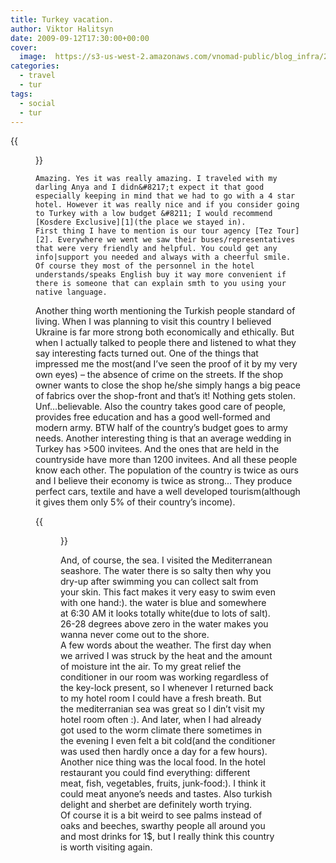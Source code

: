 ```yaml
---
title: Turkey vacation.
author: Viktor Halitsyn
date: 2009-09-12T17:30:00+00:00
cover:
  image:  https://s3-us-west-2.amazonaws.com/vnomad-public/blog_infra/2009/09/DSC03294.jpg
categories:
  - travel
  - tur
tags:
  - social
  - tur
---
```

<div style="clear: both; text-align: center;">
</div>

 {{<figure classes="fancybox left" src="https://s3-us-west-2.amazonaws.com/vnomad-public/blog_infra/2009/09/DSC03294.jpg" thumbnail-width="300px" thumbnail-height="300px">}}


    Amazing. Yes it was really amazing. I traveled with my darling Anya and I didn&#8217;t expect it that good especially keeping in mind that we had to go with a 4 star hotel. However it was really nice and if you consider going to Turkey with a low budget &#8211; I would recommend [Kosdere Exclusive][1](the place we stayed in).  
    First thing I have to mention is our tour agency [Tez Tour][2]. Everywhere we went we saw their buses/representatives that were very friendly and helpful. You could get any info|support you needed and always with a cheerful smile. Of course they most of the personnel in the hotel understands/speaks English buy it way more convenient if there is someone that can explain smth to you using your native language.  
   Another thing worth mentioning the Turkish people standard of living. When I was planning to visit this country I believed Ukraine is far more strong both economically and ethically. But when I actually talked to people there and listened to what they say interesting facts turned out. One of the things that impressed me the most(and I&#8217;ve seen the proof of it by my very own eyes) &#8211; the absence of crime on the streets. If the shop owner wants to close the shop he/she simply hangs a big peace of fabrics over the shop-front and that&#8217;s it! Nothing gets stolen. Unf&#8230;believable. Also the country takes good care of people, provides free education and has a good well-formed and modern army. BTW half of the country&#8217;s budget goes to army needs. Another interesting thing is that an average wedding in Turkey has >500 invitees. And the ones that are held in the countryside have more than 1200 invitees. And all these people know each other. The population of the country is twice as ours and I believe their economy is twice as strong&#8230; They produce perfect cars, textile and have a well developed tourism(although it gives them only 5% of their country&#8217;s income). 

 {{<figure classes="fancybox center clear" src="https://s3-us-west-2.amazonaws.com/vnomad-public/blog_infra/2009/09/DSC03126.jpg" >}}

   And, of course, the sea. I visited the Mediterranean seashore. The water there is so salty then why you dry-up after swimming you can collect salt from your skin. This fact makes it very easy to swim even with one hand:). the water is blue and somewhere at 6:30 AM it looks totally white(due to lots of salt). 26-28 degrees above zero in the water makes you wanna never come out to the shore.  
   A few words about the weather. The first day when we arrived I was struck by the heat and the amount of moisture int the air. To my great relief the conditioner in our room was working regardless of the key-lock present, so I whenever I returned back to my hotel room I could have a fresh breath. But the mediterranian sea was great so I din&#8217;t visit my hotel room often :). And later, when I had already got used to the worm climate there sometimes in the evening I even felt a bit cold(and the conditioner was used then hardly once a day for a few hours).  
   Another  nice thing was the local food. In the hotel restaurant you could find everything: different meat, fish, vegetables, fruits, junk-food:). I think it could meat anyone&#8217;s needs and tastes. Also turkish delight and sherbet are definitely worth trying.  
   Of course it is a bit weird to see palms instead of oaks and beeches, swarthy people all around you and most drinks for 1$, but I really think this country is worth visiting again.

 [1]: http://www.kosdere.com/
 [2]: http://www.teztour.com/
